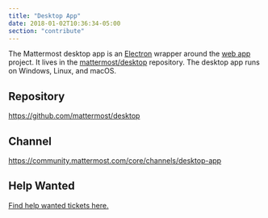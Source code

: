 ```yaml
---
title: "Desktop App"
date: 2018-01-02T10:36:34-05:00
section: "contribute"
---
```


The Mattermost desktop app is an [Electron](https://electronjs.org/) wrapper around the [web app](/contribute/webapp) project. It lives in the [mattermost/desktop](https://github.com/mattermost/desktop) repository. The desktop app runs on Windows, Linux, and macOS.

## Repository

https://github.com/mattermost/desktop

## Channel

https://community.mattermost.com/core/channels/desktop-app

## Help Wanted

[Find help wanted tickets here.](https://github.com/mattermost/desktop/issues?q=is%3Aopen+is%3Aissue+label%3A%22Help+Wanted%22)
